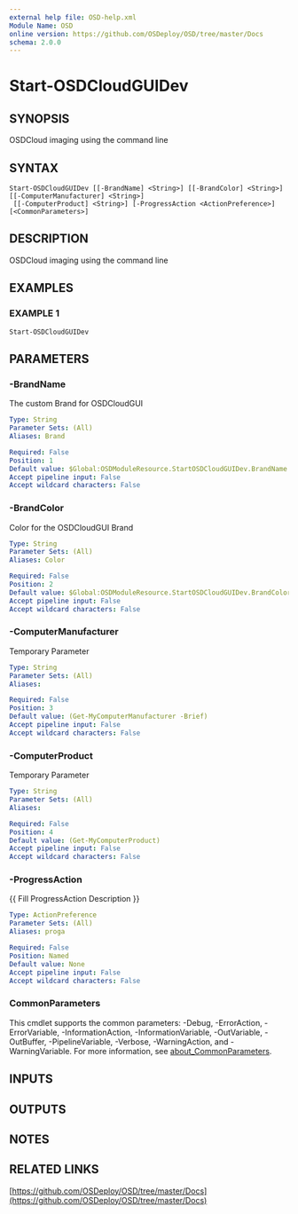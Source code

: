 ```yaml
---
external help file: OSD-help.xml
Module Name: OSD
online version: https://github.com/OSDeploy/OSD/tree/master/Docs
schema: 2.0.0
---
```


# Start-OSDCloudGUIDev

## SYNOPSIS
OSDCloud imaging using the command line

## SYNTAX

```
Start-OSDCloudGUIDev [[-BrandName] <String>] [[-BrandColor] <String>] [[-ComputerManufacturer] <String>]
 [[-ComputerProduct] <String>] [-ProgressAction <ActionPreference>] [<CommonParameters>]
```

## DESCRIPTION
OSDCloud imaging using the command line

## EXAMPLES

### EXAMPLE 1
```
Start-OSDCloudGUIDev
```

## PARAMETERS

### -BrandName
The custom Brand for OSDCloudGUI

```yaml
Type: String
Parameter Sets: (All)
Aliases: Brand

Required: False
Position: 1
Default value: $Global:OSDModuleResource.StartOSDCloudGUIDev.BrandName
Accept pipeline input: False
Accept wildcard characters: False
```

### -BrandColor
Color for the OSDCloudGUI Brand

```yaml
Type: String
Parameter Sets: (All)
Aliases: Color

Required: False
Position: 2
Default value: $Global:OSDModuleResource.StartOSDCloudGUIDev.BrandColor
Accept pipeline input: False
Accept wildcard characters: False
```

### -ComputerManufacturer
Temporary Parameter

```yaml
Type: String
Parameter Sets: (All)
Aliases:

Required: False
Position: 3
Default value: (Get-MyComputerManufacturer -Brief)
Accept pipeline input: False
Accept wildcard characters: False
```

### -ComputerProduct
Temporary Parameter

```yaml
Type: String
Parameter Sets: (All)
Aliases:

Required: False
Position: 4
Default value: (Get-MyComputerProduct)
Accept pipeline input: False
Accept wildcard characters: False
```

### -ProgressAction
{{ Fill ProgressAction Description }}

```yaml
Type: ActionPreference
Parameter Sets: (All)
Aliases: proga

Required: False
Position: Named
Default value: None
Accept pipeline input: False
Accept wildcard characters: False
```

### CommonParameters
This cmdlet supports the common parameters: -Debug, -ErrorAction, -ErrorVariable, -InformationAction, -InformationVariable, -OutVariable, -OutBuffer, -PipelineVariable, -Verbose, -WarningAction, and -WarningVariable. For more information, see [about_CommonParameters](http://go.microsoft.com/fwlink/?LinkID=113216).

## INPUTS

## OUTPUTS

## NOTES

## RELATED LINKS

[https://github.com/OSDeploy/OSD/tree/master/Docs](https://github.com/OSDeploy/OSD/tree/master/Docs)

